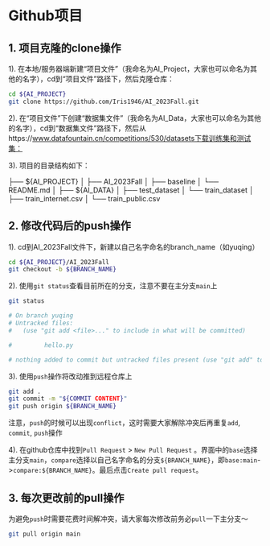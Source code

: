 # Github项目

## 1. 项目克隆的clone操作

1). 在本地/服务器端新建“项目文件”（我命名为AI_Project，大家也可以命名为其他的名字），cd到“项目文件”路径下，然后克隆仓库：

```bash
cd ${AI_PROJECT}
git clone https://github.com/Iris1946/AI_2023Fall.git
```

2). 在“项目文件”下创建“数据集文件”（我命名为AI_Data，大家也可以命名为其他的名字），cd到“数据集文件”路径下，然后从https://www.datafountain.cn/competitions/530/datasets下载训练集和测试集：

3). 项目的目录结构如下：

├── ${AI_PROJECT}
│   ├── AI_2023Fall
│       ├── baseline
│       └── README.md
│   ├── ${AI_DATA}
│       ├── test_dataset
│       └── train_dataset
│           ├── train_internet.csv
│           └── train_public.csv

## 2. 修改代码后的push操作

1). cd到AI_2023Fall文件下，新建以自己名字命名的branch_name（如yuqing）

```bash
cd ${AI_PROJECT}/AI_2023Fall
git checkout -b ${BRANCH_NAME}
```

2). 使用`git status`查看目前所在的分支，注意不要在主分支`main`上

```bash
git status

# On branch yuqing
# Untracked files:
#   (use "git add <file>..." to include in what will be committed)

#         hello.py

# nothing added to commit but untracked files present (use "git add" to track)
```

3). 使用`push`操作将改动推到远程仓库上

```bash
git add .
git commit -m "${COMMIT CONTENT}"
git push origin ${BRANCH_NAME}
```

注意，`push`的时候可以出现`conflict`，这时需要大家解除冲突后再重复`add`, `commit`, `push`操作

4). 在github仓库中找到`Pull Request` > `New Pull Request` 。界面中的`base`选择主分支`main`，`compare`选择以自己名字命名的分支`${BRANCH_NAME}`，即`base:main`->`compare:${BRANCH_NAME}`。最后点击`Create pull request`。

## 3. 每次更改前的pull操作

为避免`push`时需要花费时间解冲突，请大家每次修改前务必`pull`一下主分支～

```bash
git pull origin main
```